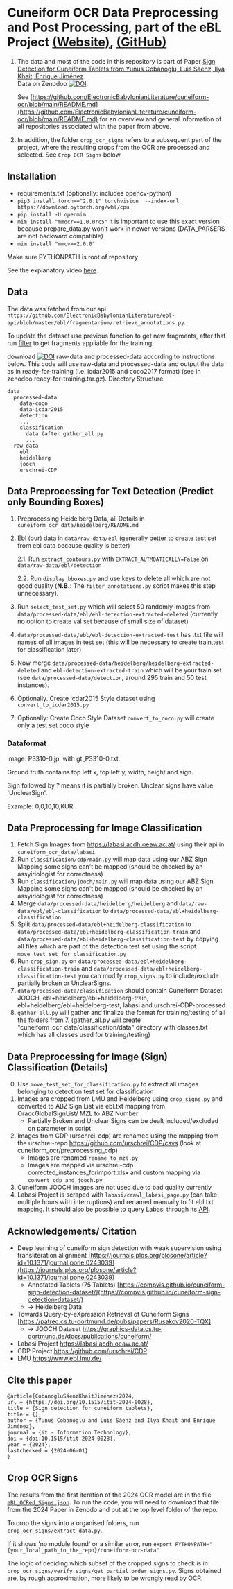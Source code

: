 # Cuneiform OCR Data Preprocessing and Post Processing, part of the eBL Project [(Website)](https://www.ebl.lmu.de/), [(GitHub)](https://github.com/ElectronicBabylonianLiterature)

1. The data and most of the code in this repository is part of Paper [Sign Detection for Cuneiform Tablets from Yunus Cobanoglu, Luis Sáenz, Ilya Khait, Enrique Jiménez](https://www.degruyter.com/document/doi/10.1515/itit-2024-0028/html). <br/>
   Data on Zenodoo [![DOI](https://zenodo.org/badge/DOI/10.5281/zenodo.10693601.svg)](https://doi.org/10.5281/zenodo.10693601).

   See [https://github.com/ElectronicBabylonianLiterature/cuneiform-ocr/blob/main/README.md](https://github.com/ElectronicBabylonianLiterature/cuneiform-ocr/blob/main/README.md) for an overview and general information of all repositories associated with the paper from above.

2. In addition, the folder `crop_ocr_signs` refers to a subsequent part of the project, where the resulting crops from the OCR are processed and selected. See `Crop OCR Signs` below.

## Installation

- requirements.txt (optionally: includes opencv-python)
- `pip3 install torch=="2.0.1" torchvision  --index-url https://download.pytorch.org/whl/cpu`
- `pip install -U openmim`
- `mim install "mmocr==1.0.0rc5"` it is important to use this exact version because prepare_data.py won't work in newer versions (DATA_PARSERS are not backward compatible)
- `mim install "mmcv==2.0.0"`

Make sure PYTHONPATH is root of repository

See the explanatory video [here](https://syncandshare.lrz.de/getlink/fiTPERQRzdTAxNKPLSRNYb/CuneiformOCR_part1_data.mp4).

## Data

The data was fetched from our api `https://github.com/ElectronicBabylonianLiterature/ebl-api/blob/master/ebl/fragmentarium/retrieve_annotations.py`.

To update the dataset use previous function to get new fragments, after that run [filter](https://github.com/ElectronicBabylonianLiterature/cuneiform-ocr-data/blob/601b7125d43318a019f45412f8604bbdbac09b7c/cuneiform_ocr_data/filter_annotations.py) to get fragments appliable for the training.

download [![DOI](https://zenodo.org/badge/DOI/10.5281/zenodo.10693601.svg)](https://doi.org/10.5281/zenodo.10693601) raw-data and processed-data according to instructions below. This code will use raw-data and processed-data and output the data as in ready-for-training (i.e. icdar2015 and coco2017 format) (see in zenodoo ready-for-training.tar.gz).
Directory Structure

```
data
  processed-data
    data-coco
    data-icdar2015
    detection
    ...
    classification
      data (after gather_all.py
      ...
  raw-data
    ebl
    heidelberg
    jooch
    urschrei-CDP
```

## Data Preprocessing for Text Detection (Predict only Bounding Boxes)

1. Preprocessing Heidelberg Data, all Details in `cuneiform_ocr_data/heidelberg/README.md`

2. Ebl (our) data in `data/raw-data/ebl` (generally better to create test set from ebl data because quality is better)

   2.1. Run `extract_contours.py` with `EXTRACT_AUTMOATICALLY=False` on `data/raw-data/ebl/detection`

   2.2. Run `display_bboxes.py` and use keys to delete all which are not good quality (**N.B.**: The `filter_annotations.py` script makes this step unnecessary).

3. Run `select_test_set.py` which will select 50 randomly images from `data/processed-data/ebl/ebl-detection-extracted-deleted` (currently no option to create val set because of small size of dataset)

4. `data/processed-data/ebl/ebl-detection-extracted-test` has .txt file will names of all images in test set (this will be necessary to create train,test for classification later)

5. Now merge `data/processed-data/heidelberg/heidelberg-extracted-deleted` and `ebl-detection-extracted-train` which will be your train set (see `data/processed-data/detection`, around 295 train and 50 test instances).

6. Optionally. Create Icdar2015 Style dataset using `convert_to_icdar2015.py`

7. Optionally: Create Coco Style Dataset `convert_to_coco.py` will create only a test set coco style

### Dataformat

image: P3310-0.jp, with gt_P3310-0.txt.

Ground truth contains top left x, top left y, width, height and sign.

Sign followed by ? means it is partially broken. Unclear signs have value 'UnclearSign'.

Example: 0,0,10,10,KUR

## Data Preprocessing for Image Classification

1. Fetch Sign Images from https://labasi.acdh.oeaw.ac.at/ using their api in `cuneiform_ocr_data/labasi`
2. Run `classification/cdp/main.py` will map data using our ABZ Sign Mapping some signs can't be mapped (should be checked by an assyiriologist for correctness)
3. Run `classification/jooch/main.py` will map data using our ABZ Sign Mapping some signs can't be mapped (should be checked by an assyiriologist for correctness)
4. Merge `data/processed-data/heidelberg/heidelberg` and `data/raw-data/ebl/ebl-classification` to `data/processed-data/ebl+heidelberg-classification`
5. Split `data/processed-data/ebl+heidelberg-classification` to `data/processed-data/ebl+heidelberg-classification-train` and `data/processed-data/ebl+heidelberg-classification-test` by copying all files which are part of the detection test set using the script `move_test_set_for_classification.py`
6. Run `crop_sign.py` on `data/processed-data/ebl+heidelberg-classification-train` and `data/processed-data/ebl+heidelberg-classification-test` you can modify `crop_signs.py` to include/exclude partially broken or UnclearSigns.
7. `data/processed-data/classification` should contain Cuneiform Dataset JOOCH, ebl+heidelberg/ebl+heidelberg-train, ebl+heidelberg/ebl+heidelberg-test, labasi and urschrei-CDP-processed
8. `gather_all.py` will gather and finalize the format for training/testing of all the folders from 7. (gather_all.py will create "cuneiform_ocr_data/classification/data" directory with classes.txt which has all classes used for training/testing)

## Data Preprocessing for Image (Sign) Classification (Details)

0. Use `move_test_set_for_classification.py` to extract all images belonging to detection test set for classification
1. Images are cropped from LMU and Heidelberg using `crop_signs.py` and converted to ABZ Sign List via ebl.txt mapping from OraccGlobalSignList/ MZL to ABZ Number
   - Partially Broken and Unclear Signs can be dealt included/excluded on parameter in script
2. Images from CDP (urschrei-cdp) are renamed using the mapping from the urschrei-repo https://github.com/urschrei/CDP/csvs (look at cuneiform_ocr/preprocessing_cdp)
   - Images are renamed `rename_to_mzl.py`
   - Images are mapped via urschrei-cdp corrected_instances_forimport.xlsx and custom mapping via `convert_cdp_and_jooch.py`
3. Cuneiform JOOCH images are not used due to bad quality currently
4. Labasi Project is scraped with `labasi/crawl_labasi_page.py` (can take multiple hours with interruptions) and renamed manually to fit ebl.txt mapping. It should also be possible to query Labasi through its [API](https://labasi.acdh.oeaw.ac.at/data/api/).

## Acknowledgements/ Citation

- Deep learning of cuneiform sign detection with weak supervision using transliteration alignment [https://journals.plos.org/plosone/article?id=10.1371/journal.pone.0243039](https://journals.plos.org/plosone/article?id=10.1371/journal.pone.0243039)
  - Annotated Tablets (75 Tablets) [https://compvis.github.io/cuneiform-sign-detection-dataset/](https://compvis.github.io/cuneiform-sign-detection-dataset/)
  - -> Heidelberg Data
- Towards Query-by-eXpression Retrieval of Cuneiform Signs [https://patrec.cs.tu-dortmund.de/pubs/papers/Rusakov2020-TQX]
  - -> JOOCH Dataset https://graphics-data.cs.tu-dortmund.de/docs/publications/cuneiform/
- Labasi Project https://labasi.acdh.oeaw.ac.at/
- CDP Project https://github.com/urschrei/CDP
- LMU https://www.ebl.lmu.de/

## Cite this paper

```
@article{CobanogluSáenzKhaitJiménez+2024,
url = {https://doi.org/10.1515/itit-2024-0028},
title = {Sign detection for cuneiform tablets},
title = {},
author = {Yunus Cobanoglu and Luis Sáenz and Ilya Khait and Enrique Jiménez},
journal = {it - Information Technology},
doi = {doi:10.1515/itit-2024-0028},
year = {2024},
lastchecked = {2024-06-01}
}
```

## Crop OCR Signs

The results from the first iteration of the 2024 OCR model are in the file [`eBL_OCRed_Signs.json`](https://doi.org/10.5281/zenodo.14009951). To run the code, you will need to download that file from the 2024 Paper in Zenodo and put at the top level folder of the repo.

To crop the signs into a organised folders, run `crop_ocr_signs/extract_data.py`.

If it shows 'no module found' or a similar error, run `export PYTHONPATH="{your_local_path_to_the_repo}/cuneiform-ocr-data"`

The logic of deciding which subset of the cropped signs to check is in `crop_ocr_signs/verify_signs/get_partial_order_signs.py`. Signs obtained are, by rough approximation, more likely to be wrongly read by OCR.
